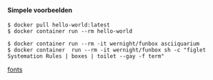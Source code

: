 #### Simpele voorbeelden

```shell
$ docker pull hello-world:latest
$ docker container run --rm hello-world
```

```shell
$ docker container run --rm -it wernight/funbox asciiquarium
$ docker container  run --rm -it wernight/funbox sh -c "figlet Systemation Rules | boxes | toilet --gay -f term"
```

[fonts](https://gist.github.com/LunaCodeGirl/6707775)
